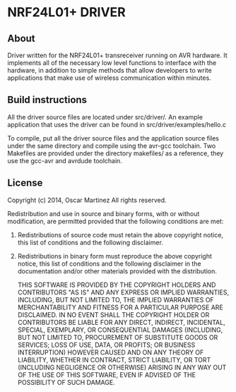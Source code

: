 NRF24L01+ DRIVER
================

## About

Driver written for the NRF24L01+ transreceiver running on AVR hardware. It
implements all of the necessary low level functions to interface with the
hardware, in addition to simple methods that allow developers to write
applications that make use of wireless communication within minutes.

## Build instructions

All the driver source files are located under src/driver/. An example
application that uses the driver can be found in src/driver/examples/hello.c

To compile, put all the driver source files and the application source files
under the same directory and compile using the avr-gcc toolchain. Two Makefiles
are provided under the directory makefiles/ as a reference, they use the gcc-avr
and avrdude toolchain.

## License

Copyright (c) 2014, Oscar Martinez
All rights reserved.

Redistribution and use in source and binary forms, with or without
modification, are permitted provided that the following conditions are met:

1. Redistributions of source code must retain the above copyright notice, this
   list of conditions and the following disclaimer.

2. Redistributions in binary form must reproduce the above copyright notice,
   this list of conditions and the following disclaimer in the documentation
   and/or other materials provided with the distribution.

   THIS SOFTWARE IS PROVIDED BY THE COPYRIGHT HOLDERS AND CONTRIBUTORS "AS
   IS" AND ANY EXPRESS OR IMPLIED WARRANTIES, INCLUDING, BUT NOT LIMITED TO,
   THE IMPLIED WARRANTIES OF MERCHANTABILITY AND FITNESS FOR A PARTICULAR
   PURPOSE ARE DISCLAIMED. IN NO EVENT SHALL THE COPYRIGHT HOLDER OR
   CONTRIBUTORS BE LIABLE FOR ANY DIRECT, INDIRECT, INCIDENTAL, SPECIAL,
   EXEMPLARY, OR CONSEQUENTIAL DAMAGES (INCLUDING, BUT NOT LIMITED TO,
   PROCUREMENT OF SUBSTITUTE GOODS OR SERVICES; LOSS OF USE, DATA, OR
   PROFITS; OR BUSINESS INTERRUPTION) HOWEVER CAUSED AND ON ANY THEORY OF
   LIABILITY, WHETHER IN CONTRACT, STRICT LIABILITY, OR TORT (INCLUDING
   NEGLIGENCE OR OTHERWISE) ARISING IN ANY WAY OUT OF THE USE OF THIS
   SOFTWARE, EVEN IF ADVISED OF THE POSSIBILITY OF SUCH DAMAGE.
